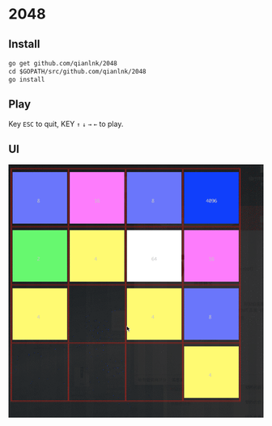 # 2048

## Install

```shell
go get github.com/qianlnk/2048
cd $GOPATH/src/github.com/qianlnk/2048
go install
```

## Play

Key `ESC` to quit, KEY `↑` `↓` `→` `←` to play.

## UI
![](play.gif)
